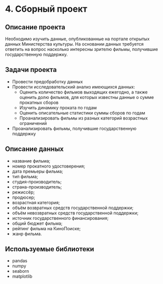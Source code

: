 # 4. Сборный проект
## Описание проекта
Необходимо изучить данные, опубликованные на портале открытых данных Министерства культуры.
На основании данных требуется ответить на вопрос насколько интересны зрителю фильмы, получившие государственную поддержку.
## Задачи проекта
- Провести предобработку данных
- Провести исследовательский анализ имеющихся данных:
  - Оценить количество фильмов выходящих ежегодно, а также оценить долю фильмов, для которых известны данные о сумме прокатных сборов
  - Изучить динамику проката по годам
  - Оценить описательные статистики суммы сборов по годам
  - Проанализировать фильмы из разных категорий возрастных ограничений
- Проанализировать фильмы, получившие государственную поддержку
## Описание данных
- название фильма;
- номер прокатного удостоверения;
- дата премьеры фильма;
- тип фильма;
- студия-производитель;
- страна-производитель;
- режиссёр;
- продюсер;
- возрастная категория;
- объём возвратных средств государственной поддержки;
- объём невозвратных средств государственной поддержки;
- источник государственного финансирования;
- общий бюджет фильма;
- рейтинг фильма на КиноПоиске;
- жанр фильма.
## Используемые библиотеки ##
- pandas
- numpy
- seaborn
- matplotlib
